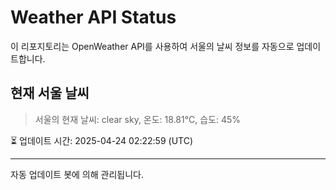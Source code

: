 
# Weather API Status

이 리포지토리는 OpenWeather API를 사용하여 서울의 날씨 정보를 자동으로 업데이트합니다.

## 현재 서울 날씨
> 서울의 현재 날씨: clear sky, 온도: 18.81°C, 습도: 45%

⏳ 업데이트 시간: 2025-04-24 02:22:59 (UTC)

---
자동 업데이트 봇에 의해 관리됩니다.
